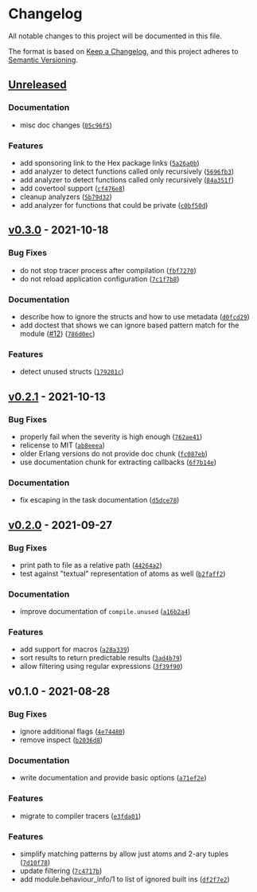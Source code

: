 <!--
This is file is generated automatically from Git history, do not edit!
If you want to test your changes to the template then use git-chglog

https://github.com/git-chglog/git-chglog
-->

# Changelog

All notable changes to this project will be documented in this file.

The format is based on [Keep a Changelog](https://keepachangelog.com/en/1.0.0/),
and this project adheres to [Semantic Versioning](https://semver.org/spec/v2.0.0.html).

<a name="unreleased"></a>
## [Unreleased]

### Documentation
- misc doc changes ([`05c96f5`](https://github.com/hauleth/mix_unused/commit/05c96f5036d38eaf6d89ed7cbb65f5e75744f4c9))

### Features
- add sponsoring link to the Hex package links ([`5a26a0b`](https://github.com/hauleth/mix_unused/commit/5a26a0b5a270d74029ef807af9b79bec7137f68c))
- add analyzer to detect functions called only recursively ([`5696fb3`](https://github.com/hauleth/mix_unused/commit/5696fb3eb4ac8cbde28063f9d669a630c3ff57c6))
- add analyzer to detect functions called only recursively ([`84a351f`](https://github.com/hauleth/mix_unused/commit/84a351fcabced29195350d315b42fadfcda281aa))
- add covertool support ([`cf476e8`](https://github.com/hauleth/mix_unused/commit/cf476e89754f7262f8461b78a945814aa5882a70))
- cleanup analyzers ([`5b79d32`](https://github.com/hauleth/mix_unused/commit/5b79d32e2bd40c03b04d5a1d88d1c9ea875376ca))
- add analyzer for functions that could be private ([`c0bf50d`](https://github.com/hauleth/mix_unused/commit/c0bf50d46433a5cbe59b1a433043c10859e793be))


<a name="v0.3.0"></a>
## [v0.3.0] - 2021-10-18
### Bug Fixes
- do not stop tracer process after compilation ([`fbf7270`](https://github.com/hauleth/mix_unused/commit/fbf7270ff1ba81d342993e517d7c8e4829e85e8d))
- do not reload application configuration ([`7c1f7b8`](https://github.com/hauleth/mix_unused/commit/7c1f7b8689e7eef656b350bdac412729dd2efed6))

### Documentation
- describe how to ignore the structs and how to use metadata ([`d0fcd29`](https://github.com/hauleth/mix_unused/commit/d0fcd29aa89ea47c0a93b65ad03ca929703e9009))
- add doctest that shows we can ignore based pattern match for the module ([#12](https://github.com/hauleth/mix_unused/issues/12)) ([`786d0ec`](https://github.com/hauleth/mix_unused/commit/786d0ec794e0116c61af9a118824c72b862b671d))

### Features
- detect unused structs ([`179201c`](https://github.com/hauleth/mix_unused/commit/179201cea1f34e49ec850737396602bb42c68148))


<a name="v0.2.1"></a>
## [v0.2.1] - 2021-10-13
### Bug Fixes
- properly fail when the severity is high enough ([`762ae41`](https://github.com/hauleth/mix_unused/commit/762ae41361bae297b10b431ffc6e31e69d9978e8))
- relicense to MIT ([`ab8eeea`](https://github.com/hauleth/mix_unused/commit/ab8eeea5d7e2b4d98de85e3c51855bebc7d66058))
- older Erlang versions do not provide doc chunk ([`fc087eb`](https://github.com/hauleth/mix_unused/commit/fc087eb99fcce0fcab3646965e9e28c4507030a4))
- use documentation chunk for extracting callbacks ([`6f7b14e`](https://github.com/hauleth/mix_unused/commit/6f7b14e9fe134b6d1e78b5cca5eb8a8a1df6de40))

### Documentation
- fix escaping in the task documentation ([`d5dce78`](https://github.com/hauleth/mix_unused/commit/d5dce78446efb43e7490811db03d957e25a9e228))


<a name="v0.2.0"></a>
## [v0.2.0] - 2021-09-27
### Bug Fixes
- print path to file as a relative path ([`44264a2`](https://github.com/hauleth/mix_unused/commit/44264a2b30e91b038194fd7fa2d43f2ba0740947))
- test against "textual" representation of atoms as well ([`b2faff2`](https://github.com/hauleth/mix_unused/commit/b2faff2ec34b952b21de192f4f557b6032a6a296))

### Documentation
- improve documentation of `compile.unused` ([`a16b2a4`](https://github.com/hauleth/mix_unused/commit/a16b2a48fb458341e4e722c18f4aae588b0bc274))

### Features
- add support for macros ([`a28a339`](https://github.com/hauleth/mix_unused/commit/a28a339d916a146f1d74fbf783e6fe27589ee6a7))
- sort results to return predictable results ([`3ad4b79`](https://github.com/hauleth/mix_unused/commit/3ad4b792f1e8c0af70fc0fc75f8479262da56291))
- allow filtering using regular expressions ([`3f39f90`](https://github.com/hauleth/mix_unused/commit/3f39f907b9f0129aeafc9da336b25ef04b804d28))


<a name="v0.1.0"></a>
## v0.1.0 - 2021-08-28
### Bug Fixes
- ignore additional flags ([`4e74480`](https://github.com/hauleth/mix_unused/commit/4e744800656aa31d49992a9a97424bbc3555c844))
- remove inspect ([`b2036d8`](https://github.com/hauleth/mix_unused/commit/b2036d858953d758bab691b79f75ddee3b4a72e9))

### Documentation
- write documentation and provide basic options ([`a71ef2e`](https://github.com/hauleth/mix_unused/commit/a71ef2ebbd1c475648d931ebea162778328379d1))

### Features
- migrate to compiler tracers ([`e3fda01`](https://github.com/hauleth/mix_unused/commit/e3fda011f43392f6091e5a46a9ead93bdb3eb08a))

### Features
- simplify matching patterns by allow just atoms and 2-ary tuples ([`7d10f78`](https://github.com/hauleth/mix_unused/commit/7d10f7898e6e4693ac09678b5f7ec19c40018c31))
- update filtering ([`7c4717b`](https://github.com/hauleth/mix_unused/commit/7c4717b70461f993cdc782af34a75c5867100523))
- add module.behaviour_info/1 to list of ignored built ins ([`df2f7e2`](https://github.com/hauleth/mix_unused/commit/df2f7e2209f5ee229d9c3c5efe3ee5c9b40f3261))


[Unreleased]: https://github.com/hauleth/mix_unused/compare/v0.3.0...HEAD
[v0.3.0]: https://github.com/hauleth/mix_unused/compare/v0.2.1...v0.3.0
[v0.2.1]: https://github.com/hauleth/mix_unused/compare/v0.2.0...v0.2.1
[v0.2.0]: https://github.com/hauleth/mix_unused/compare/v0.1.0...v0.2.0
